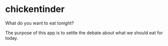 # chickentinder
What do you want to eat tonight?

The purpose of this app is to settle the debate about what we should eat for today. 